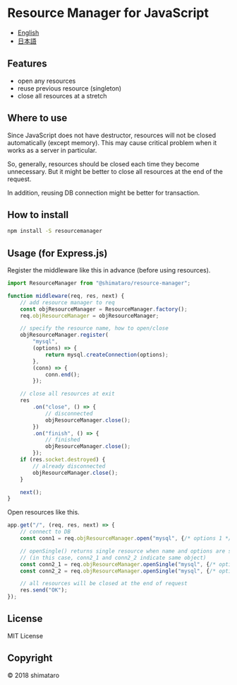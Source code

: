 Resource Manager for JavaScript
===

* [English](README.md)
* [日本語](README.ja.md)

## Features
* open any resources
* reuse previous resource (singleton)
* close all resources at a stretch

## Where to use
Since JavaScript does not have destructor, resources will not be closed automatically (except memory).
This may cause critical problem when it works as a server in particular.

So, generally, resources should be closed each time they become unnecessary.
But it might be better to close all resources at the end of the request.

In addition, reusing DB connection might be better for transaction.

## How to install
```bash
npm install -S resourcemanager
```

## Usage (for Express.js)
Register the middleware like this in advance (before using resources).
```javascript
import ResourceManager from "@shimataro/resource-manager";

function middleware(req, res, next) {
    // add resource manager to req
    const objResourceManager = ResourceManager.factory();
    req.objResourceManager = objResourceManager;

    // specify the resource name, how to open/close
    objResourceManager.register(
        "mysql",
        (options) => {
            return mysql.createConnection(options);
        },
        (conn) => {
            conn.end();
        });

    // close all resources at exit
    res
        .on("close", () => {
            // disconnected
            objResourceManager.close();
        })
        .on("finish", () => {
            // finished
            objResourceManager.close();
        });
    if (res.socket.destroyed) {
        // already disconnected
        objResourceManager.close();
    }

    next();
}
```

Open resources like this.
```javascript
app.get("/", (req, res, next) => {
    // connect to DB
    const conn1 = req.objResourceManager.open("mysql", {/* options 1 */});

    // openSingle() returns single resource when name and options are same.
    // (in this case, conn2_1 and conn2_2 indicate same object)
    const conn2_1 = req.objResourceManager.openSingle("mysql", {/* options 2 */});
    const conn2_2 = req.objResourceManager.openSingle("mysql", {/* options 2 */});

    // all resources will be closed at the end of request
    res.send("OK");
});
```

## License
MIT License

## Copyright
&copy; 2018 shimataro
